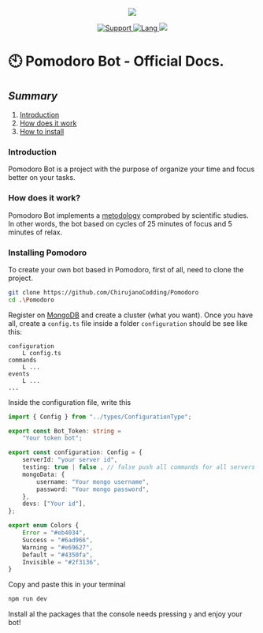 <div align="center">
<p>
  <img src="http://store-images.s-microsoft.com/image/apps.38737.14049653041316721.afcc08a1-81bb-4df4-aa24-cb7e0fa40a0d.36c559cf-d333-4e78-89a5-e9479407cb22" />
</p>
<a href ="https://discord.com/users/401845716991082496">
<img src="https://img.shields.io/badge/Discord-%E2%9C%A6%20ElShyrux%235729-7289DA?style=for-the-badge&logo=Discord" alt="Support" href = "https://discord.com/users/401845716991082496">
</a>
<a href = "https://www.typescriptlang.org/">
<img src="https://img.shields.io/badge/Made%20with-TypeScript-blue?style=for-the-badge&logo=Typescript" alt= "Lang">
</a>
<a>
<img src="https://img.shields.io/badge/Version-1.10.3-greeen?style=for-the-badge&logo=npm">
</a>
</div>

# 🕙 Pomodoro Bot - Official Docs.
## _Summary_
1. [Introduction](#intro)
2. [How does it work](#works)
3. [How to install](#install)

### Introduction
Pomodoro Bot is a project with the purpose of organize your time and focus better on your tasks.

###  How does it work?
Pomodoro Bot implements a [metodology](https://en.wikipedia.org/wiki/Pomodoro_Technique) comprobed by scientific studies.
In other words, the bot based on cycles of 25 minutes of focus and 5 minutes of relax.

### Installing Pomodoro
To create your own bot based in Pomodoro, first of all, need to clone the project.

```sh
git clone https://github.com/ChirujanoCodding/Pomodoro
cd .\Pomodoro
```

Register on [MongoDB](https://www.mongodb.com/es) and create a cluster (what you want). Once you have all, create a `config.ts` file inside a folder `configuration` should be see like this:

```text
configuration
	L config.ts
commands
	L ...
events
	L ...
...
```

Inside the configuration file, write this

```typescript
import { Config } from "../types/ConfigurationType";

export const Bot_Token: string =
	"Your token bot";

export const configuration: Config = {
	serverId: "your server id",
	testing: true | false , // false push all commands for all servers where the bot is.
	mongoData: {
		username: "Your mongo username",
		password: "Your mongo password",
	},
	devs: ["Your id"],
};

export enum Colors {
	Error = "#eb4034",
	Success = "#6ad966",
	Warning = "#e69627",
	Default = "#4350fa",
	Invisible = "#2f3136",
}
```

Copy and paste this in your terminal
```sh
npm run dev
```
Install al the packages that the console needs pressing `y` and enjoy your bot!
